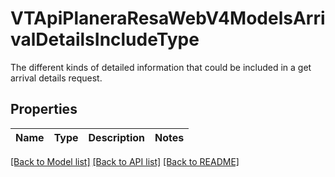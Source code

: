 # VTApiPlaneraResaWebV4ModelsArrivalDetailsIncludeType

The different kinds of detailed information that could be included in a get arrival details request.

## Properties
Name | Type | Description | Notes
------------ | ------------- | ------------- | -------------

[[Back to Model list]](../README.md#documentation-for-models) [[Back to API list]](../README.md#documentation-for-api-endpoints) [[Back to README]](../README.md)


